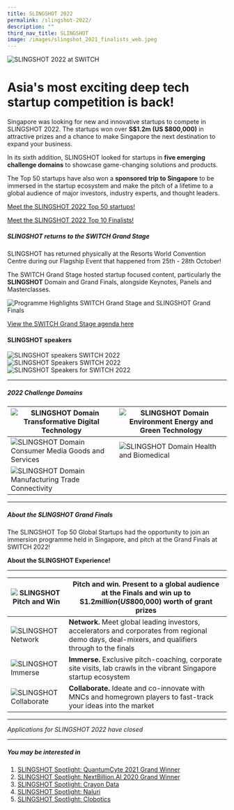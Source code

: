 ```yaml
---
title: SLINGSHOT 2022
permalink: /slingshot-2022/
description: ""
third_nav_title: SLINGSHOT
image: /images/slingshot_2021_finalists_web.jpeg
---
```

![SLINGSHOT 2022 at SWITCH](/images/SLINGSHOT_2022_KeyVisual_1.png)

# Asia's most exciting deep tech startup competition is back!
Singapore was looking for new and innovative startups to compete in SLINGSHOT 2022. The startups won over **S$1.2m (US $800,000)** in attractive prizes and a chance to make Singapore the next destination to expand your business.

In its sixth addition, SLINGSHOT looked for startups in **five emerging challenge domains** to showcase game-changing solutions and products.

The Top 50 startups have also won a **sponsored trip to Singapore** to be immersed in the startup ecosystem and make the pitch of a lifetime to a global audience of major investors, industry experts, and thought leaders.

[Meet the SLINGSHOT 2022 Top 50 startups!](/top-50-startups/)

[Meet the SLINGSHOT 2022 Top 10 Finalists!](https://www.switchsg.org/slingshot-top-10-finalists/)

##### SLINGSHOT returns to the SWITCH Grand Stage

SLINGSHOT has returned physically at the Resorts World Convention Centre during our Flagship Event that happened from 25th - 28th October! 

The SWITCH Grand Stage hosted startup focused content, particularly the **SLINGSHOT** Domain and Grand Finals, alongside Keynotes, Panels and Masterclasses. 

![Programme Highlights SWITCH Grand Stage and SLINGSHOT Grand Finals](/images/SWITCH%202022%20Infographics/Programme%20Highlights%20Grand%20Stage_R2.png)

[View the SWITCH Grand Stage agenda here ](/slingshot-2022/grand-stage-agenda/)

#### **SLINGSHOT speakers**
![SLINGSHOT speakers SWITCH 2022](/images/slingshot%20speakers%201.png)
![SLINGSHOT Speakers SWITCH 2022](/images/Slingshot%20speakers%20page%202.png)
![SLINGSHOT Speakers for SWITCH 2022](/images/Slingshot%20speakers.png)

***
##### 2022 Challenge Domains

| ![SLINGSHOT Domain Transformative Digital Technology](/images/SLINGSHOT_Thumbnail_Domain_Transformative_Digital_Tech.jpg) | ![SLINGSHOT Domain Environment Energy and Green Technology](/images/SLINGSHOT_Thumbnail_Domain_Environment_Energy_Green_Tech.jpg) |
| -------- | -------- |
| ![SLINGSHOT Domain Consumer Media Goods and Services](/images/SLINGSHOT_Thumbnail_Domain_Consumer_Media_Goods_Services.jpg)     | ![SLINGSHOT Domain Health and Biomedical](/images/SLINGSHOT_Thumbnail_Domain_Health_Biomedical.jpg)     |
| ![SLINGSHOT Domain Manufacturing Trade Connectivity](/images/SLINGSHOT_Thumbnail_Domain_Manufacturing_Trade_Connectivity.jpg)     |      |

***
##### About the SLINGSHOT Grand Finals

The SLINGSHOT Top 50 Global Startups had the opportunity to join an immersion programme held in Singapore, and pitch at the Grand Finals at SWITCH 2022!

**About the SLINGSHOT Experience!**

***

| ![SLINGSHOT Pitch and Win](/images/SLINGSHOT_Icon_Pitch_and_Win.png) | **Pitch and win**. Present to a global audience at the Finals and win up to S$1.2 million (US$800,000) worth of grant prizes |
| -------- | -------- |
| ![SLINGSHOT Network](/images/SLINGSHOT_Icon_Network.png)     | **Network.** Meet global leading investors, accelerators and corporates from regional demo days, deal-mixers, and qualifiers through to the finals     |
| ![SLINGSHOT Immerse](/images/SLINGSHOT_Icon_Immerse.png)     | **Immerse.** Exclusive pitch-coaching, corporate site visits, lab crawls in the vibrant Singapore startup ecosystem    |
| ![SLINGSHOT Collaborate](/images/SLINGSHOT_Icon_Collaborate.png)     | **Collaborate.** Ideate and co-innovate with MNCs and homegrown players to fast-track your ideas into the market     |

***

*Applications for SLINGSHOT 2022 have closed*

***

##### You may be interested in

1. [SLINGSHOT Spotlight: QuantumCyte 2021 Grand Winner](/blog/slingshot-spotlight-series-quantumcyte)
2. [SLINGSHOT Spotlight: NextBillion.AI 2020 Grand Winner](/blog/slingshot-spotlight-series-nextbillionai)
3. [SLINGSHOT Spotlight: Crayon Data](/blog/slingshot-spotlight-series-crayon-data)
4. [SLINGSHOT Spotlight: Naluri](/blog/slingshot-spotlight-series-naluri)
5. [SLINGSHOT Spotlight: Clobotics](/slingshot-spotlight-series-clobotics)